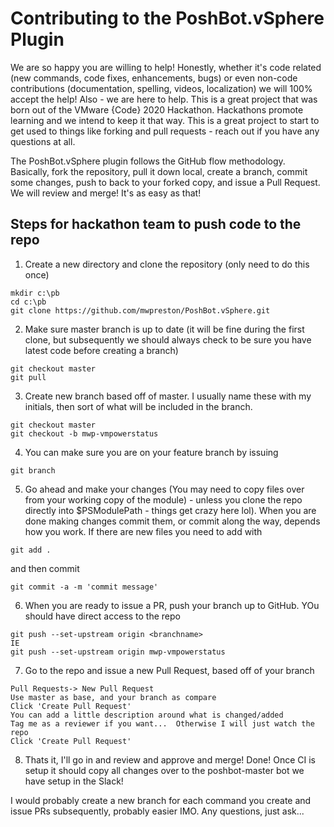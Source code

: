 # Contributing to the PoshBot.vSphere Plugin
We are so happy you are willing to help! Honestly, whether it's code related (new commands, code fixes, enhancements, bugs) or even non-code contributions (documentation, spelling, videos, localization) we will 100% accept the help!  Also - we are here to help.  This is a great project that was born out of the VMware {Code} 2020 Hackathon.  Hackathons promote learning and we intend to keep it that way. This is a great project to start to get used to things like forking and pull requests - reach out if you have any questions at all.

The PoshBot.vSphere plugin follows the GitHub flow methodology.  Basically, fork the repository, pull it down local, create a branch, commit some changes, push to back to your forked copy, and issue a Pull Request.  We will review and merge!  It's as easy as that!

## Steps for hackathon team to push code to the repo
1. Create a new directory and clone the repository (only need to do this once)
```
mkdir c:\pb
cd c:\pb
git clone https://github.com/mwpreston/PoshBot.vSphere.git
```
2. Make sure master branch is up to date (it will be fine during the first clone, but subsequently we should always check to be sure you have latest code before creating a branch)
```
git checkout master
git pull
```
3. Create new branch based off of master. I usually name these with my initials, then sort of what will be included in the branch.
```
git checkout master
git checkout -b mwp-vmpowerstatus
```
4. You can make sure you are on your feature branch by issuing
```
git branch
```
5. Go ahead and make your changes (You may need to copy files over from your working copy of the module) - unless you clone the repo directly into $PSModulePath - things get crazy here lol).  When you are done making changes commit them, or commit along the way, depends how you work.
If there are new files you need to add with
```
git add .
```
and then commit
```
git commit -a -m 'commit message'
```

6. When you are ready to issue a PR, push your branch up to GitHub. YOu should have direct access to the repo
```
git push --set-upstream origin <branchname>
IE
git push --set-upstream origin mwp-vmpowerstatus
```
7. Go to the repo and issue a new Pull Request, based off of your branch
```
Pull Requests-> New Pull Request
Use master as base, and your branch as compare
Click 'Create Pull Request'
You can add a little description around what is changed/added
Tag me as a reviewer if you want...  Otherwise I will just watch the repo
Click 'Create Pull Request'
```
8. Thats it, I'll go in and review and approve and merge!  Done!  Once CI is setup it should copy all changes over to the poshbot-master bot we have setup in the Slack!

I would probably create a new branch for each command you create and issue PRs subsequently, probably easier IMO.  Any questions, just ask...

